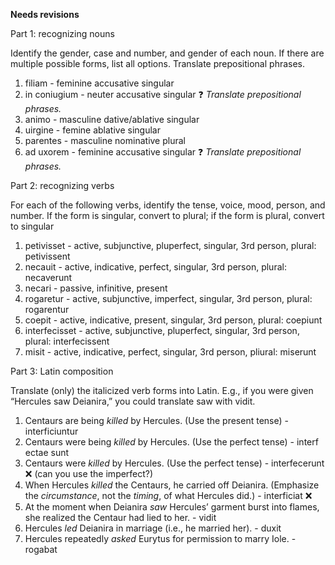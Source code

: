 **Needs revisions**

Part 1: recognizing nouns

Identify the gender, case and number, and gender of each noun. If there are multiple possible forms, list all options. Translate prepositional phrases.

1. filiam - feminine accusative singular
2. in coniugium - neuter accusative singular ❓ *Translate prepositional phrases.*
3. animo - masculine  dative/ablative singular
4. uirgine - femine ablative singular
5. parentes - masculine nominative plural 
6. ad uxorem - feminine accusative singular ❓ *Translate prepositional phrases.*

Part 2: recognizing verbs

For each of the following verbs, identify the tense, voice, mood, person, and number. If the form is singular, convert to plural; if the form is plural, convert to singular

1. petivisset - active, subjunctive, pluperfect, singular, 3rd person, plural: petivissent
2. necauit - active, indicative, perfect, singular, 3rd person, plural: necaverunt
3. necari - passive, infinitive, present
4. rogaretur - active, subjunctive, imperfect, singular, 3rd person, plural: rogarentur
5. coepit - active, indicative, present, singular, 3rd person, plural: coepiunt
6. interfecisset - active, subjunctive, pluperfect, singular, 3rd person, plural: interfecissent
7. misit - active, indicative, perfect, singular, 3rd person, pliural: miserunt

Part 3: Latin composition

Translate (only) the italicized verb forms into Latin. E.g., if you were given “Hercules saw Deianira,” you could translate saw with vidit.

1. Centaurs are being *killed* by Hercules. (Use the present tense) - interficiuntur
2. Centaurs were being *killed* by Hercules. (Use the perfect tense) - interf ectae sunt
3. Centaurs were *killed* by Hercules. (Use the perfect tense) - interfecerunt ❌ (can you use the imperfect?)
4. When Hercules *killed* the Centaurs, he carried off Deianira. (Emphasize the *circumstance*, not the *timing*, of what Hercules did.) - interficiat ❌
5. At the moment when Deianira *saw* Hercules’ garment burst into flames, she realized the Centaur had lied to her. - vidit
6. Hercules *led* Deianira in marriage (i.e., he married her). - duxit 
7. Hercules repeatedly *asked* Eurytus for permission to marry Iole. - rogabat
